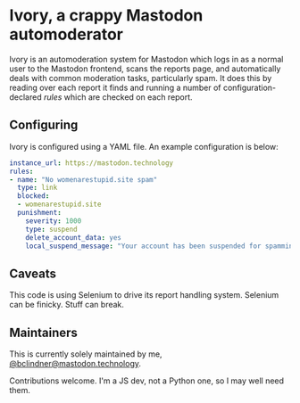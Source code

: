 # Ivory, a crappy Mastodon automoderator

Ivory is an automoderation system for Mastodon which logs in as a normal user to
the Mastodon frontend, scans the reports page, and automatically deals with
common moderation tasks, particularly spam. It does this by reading over each
report it finds and running a number of configuration-declared *rules* which are
checked on each report.

## Configuring

Ivory is configured using a YAML file. An example configuration is below:
```yaml
instance_url: https://mastodon.technology
rules:
- name: "No womenarestupid.site spam"
  type: link
  blocked:
  - womenarestupid.site
  punishment:
    severity: 1000
    type: suspend
    delete_account_data: yes
    local_suspend_message: "Your account has been suspended for spamming."
```

## Caveats

This code is using Selenium to drive its report handling system. Selenium can be
finicky. Stuff can break.

## Maintainers

This is currently solely maintained by me,
[@bclindner@mastodon.technology](http://mastodon.technology/@bclindner).

Contributions welcome. I'm a JS dev, not a Python one, so I may well need
them.

